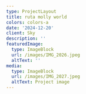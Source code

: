 ```yaml
---
type: ProjectLayout
title: ruta molly world
colors: colors-a
date: '2024-12-20'
client: Sky
description: ''
featuredImage:
  type: ImageBlock
  url: /images/IMG_2026.jpeg
  altText: ''
media:
  type: ImageBlock
  url: /images/IMG_2027.jpeg
  altText: Project image
---
```


